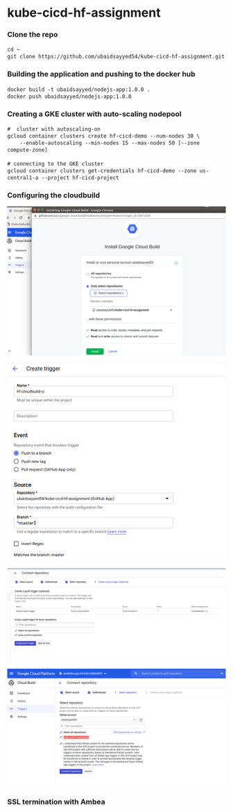 # kube-cicd-hf-assignment



### Clone the repo
```
cd ~
git clone https://github.com/ubaidsayyed54/kube-cicd-hf-assignment.git
```

### Building the application and pushing to the docker hub
```
docker build -t ubaidsayyed/nodejs-app:1.0.0 .
docker push ubaidsayyed/nodejs-app:1.0.0
```

### Creating a GKE cluster with auto-scaling nodepool
```
#  cluster with autoscaling-on 
gcloud container clusters create hf-cicd-demo --num-nodes 30 \
    --enable-autoscaling --min-nodes 15 --max-nodes 50 [--zone compute-zone]

# connecting to the GKE cluster
gcloud container clusters get-credentials hf-cicd-demo --zone us-central1-a --project hf-cicd-project
```

### Configuring the cloudbuild 

![cloudbuild-1](https://github.com/ubaidsayyed54/kube-cicd-hf-assignment/blob/master/images/install-cloudbuild.png)


![cloudbuild-2](https://github.com/ubaidsayyed54/kube-cicd-hf-assignment/blob/master/images/cloudbuild-trigger1.png)

![cloudbuild-3](https://github.com/ubaidsayyed54/kube-cicd-hf-assignment/blob/master/images/cloudbuild-3.png)

![cloudbuild-4](https://github.com/ubaidsayyed54/kube-cicd-hf-assignment/blob/master/images/cloud-build-2.png)



### SSL termination with Ambea


